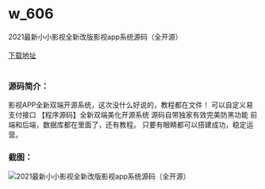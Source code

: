 # w_606
2021最新小小影视全新改版影视app系统源码（全开源）
<br/></br>
[下载地址](https://www.uuid2.com/606.html "下载地址")
<br/></br>
<h3>源码简介：</h3>
<p>影视APP全新双端开源系统，这次没什么好说的，教程都在文件！
可以自定义易支付接口
【程序源码】全新双端美化开源系统
源码自带独家有效完美防黑功能
前端和后端，数据库都在里面了，还有教程。
只要有眼睛都可以搭建成功，稳定运营。<p>
<h3>截图：</h3>
<img src="https://www.uuid2.com/wp-content/uploads/img/202105/44a4ae7531.gif" alt="2021最新小小影视全新改版影视app系统源码（全开源）">
